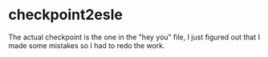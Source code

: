 # checkpoint2esle
 The actual checkpoint is the one in the "hey you" file, I just figured out that I made some mistakes so I had to redo the work.
